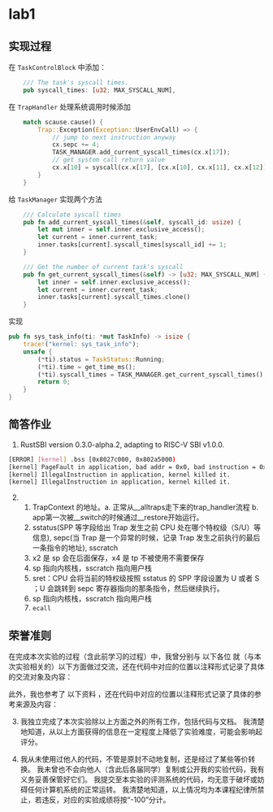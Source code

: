 # lab1
## 实现过程
在 `TaskControlBlock` 中添加：

```rust
    /// The task's syscall times.
    pub syscall_times: [u32; MAX_SYSCALL_NUM],
```

在 `TrapHandler` 处理系统调用时候添加

```rust
    match scause.cause() {
        Trap::Exception(Exception::UserEnvCall) => {
            // jump to next instruction anyway
            cx.sepc += 4;
            TASK_MANAGER.add_current_syscall_times(cx.x[17]);
            // get system call return value
            cx.x[10] = syscall(cx.x[17], [cx.x[10], cx.x[11], cx.x[12]]) as usize;
        }
    }
```

给 `TaskManager` 实现两个方法

```rust
    /// Calculate syscall times
    pub fn add_current_syscall_times(&self, syscall_id: usize) {
        let mut inner = self.inner.exclusive_access();
        let current = inner.current_task;
        inner.tasks[current].syscall_times[syscall_id] += 1;
    }

    /// Get the number of current task's syscall
    pub fn get_current_syscall_times(&self) -> [u32; MAX_SYSCALL_NUM] {
        let inner = self.inner.exclusive_access();
        let current = inner.current_task;
        inner.tasks[current].syscall_times.clone()
    }
```

实现

```rust
pub fn sys_task_info(ti: *mut TaskInfo) -> isize {
    trace!("kernel: sys_task_info");
    unsafe {
        (*ti).status = TaskStatus::Running;
        (*ti).time = get_time_ms();
        (*ti).syscall_times = TASK_MANAGER.get_current_syscall_times();
        return 0;
    }
}
```
## 简答作业
1. RustSBI version 0.3.0-alpha.2, adapting to RISC-V SBI v1.0.0. 
```bash
[ERROR] [kernel] .bss [0x8027c000, 0x802a5000)
[kernel] PageFault in application, bad addr = 0x0, bad instruction = 0x804003c4, kernel killed it.
[kernel] IllegalInstruction in application, kernel killed it.
[kernel] IllegalInstruction in application, kernel killed it.
```
2. 
    1. TrapContext 的地址。a. 正常从__alltraps走下来的trap_handler流程 b. app第一次被__switch的时候通过__restore开始运行。
    2. sstatus(SPP 等字段给出 Trap 发生之前 CPU 处在哪个特权级（S/U）等信息), sepc(当 Trap 是一个异常的时候，记录 Trap 发生之前执行的最后一条指令的地址), sscratch
    3. x2 是 sp 会在后面保存，x4 是 tp 不被使用不需要保存
    4. sp 指向内核栈，sscratch 指向用户栈
    5. sret：CPU 会将当前的特权级按照 sstatus 的 SPP 字段设置为 U 或者 S ；U 会跳转到 sepc 寄存器指向的那条指令，然后继续执行。
    6. sp 指向内核栈，sscratch 指向用户栈
    7. `ecall`

## 荣誉准则
在完成本次实验的过程（含此前学习的过程）中，我曾分别与 以下各位 就（与本次实验相关的）以下方面做过交流，还在代码中对应的位置以注释形式记录了具体的交流对象及内容：


此外，我也参考了 以下资料 ，还在代码中对应的位置以注释形式记录了具体的参考来源及内容：


3. 我独立完成了本次实验除以上方面之外的所有工作，包括代码与文档。 我清楚地知道，从以上方面获得的信息在一定程度上降低了实验难度，可能会影响起评分。

4. 我从未使用过他人的代码，不管是原封不动地复制，还是经过了某些等价转换。 我未曾也不会向他人（含此后各届同学）复制或公开我的实验代码，我有义务妥善保管好它们。 我提交至本实验的评测系统的代码，均无意于破坏或妨碍任何计算机系统的正常运转。 我清楚地知道，以上情况均为本课程纪律所禁止，若违反，对应的实验成绩将按“-100”分计。


